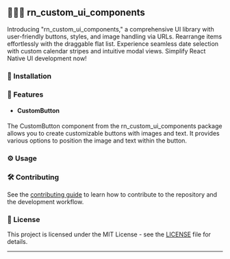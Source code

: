## 🧘🏼‍♂️ rn_custom_ui_components

Introducing "rn_custom_ui_components," a comprehensive UI library with user-friendly buttons, styles, and image handling via URLs. Rearrange items effortlessly with the draggable flat list. Experience seamless date selection with custom calendar stripes and intuitive modal views. Simplify React Native UI development now!

### 🚀 Installation

### 🎊 Features

- #### CustomButton

The CustomButton component from the rn_custom_ui_components package allows you to create customizable buttons with images and text. It provides various options to position the image and text within the button.


### ⚙️ Usage


### 🛠 Contributing

See the [contributing guide](CONTRIBUTING.md) to learn how to contribute to the repository and the development workflow.

### 📜 License

This project is licensed under the MIT License - see the [LICENSE](LICENSE) file for details.

---

